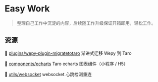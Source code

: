 # Easy Work

> 整理自己工作中沉淀的内容，后续随工作升级保证开箱即用，轻松工作。

## 资源

👣 [plugins/wepy-plugin-migratetotaro](plugins/wepy-plugin-migratetotaro) 渐进式迁移 Wepy 到 Taro

👣 [components/echarts](components/echarts) Taro echarts 图表组件（小程序 / H5）

👣 [utils/websocket](utils/websocket) websocket 心跳检测重连
